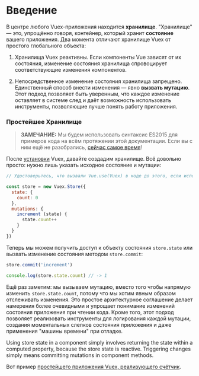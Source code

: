 # Введение

В центре любого Vuex-приложения находится **хранилище**. "Хранилище" — это, упрощённо говоря, контейнер, который хранит **состояние** вашего приложения. Два момента отличают хранилище Vuex от простого глобального объекта:

1. Хранилища Vuex реактивны. Если компоненты Vue зависят от их состояния, изменение состояния хранилища спровоцирует соответствующие изменения компонентов.

2. Непосредственное изменение состояния хранилища запрещено. Единственный способ внести изменения — явно **вызвать мутацию**. Этот подход позволяет быть уверенным, что каждое изменение оставляет в системе след и даёт возможность использовать инструменты, позволяющие лучше понять работу приложения.

### Простейшее Хранилище

> **ЗАМЕЧАНИЕ:** Мы будем использовать синтаксис ES2015 для примеров кода на всём протяжении этой документации. Если вы с ним ещё не разобрались, [сейчас самое время](https://babeljs.io/docs/learn-es2015/)!

После [установки](../installation.md) Vuex, давайте создадим хранилище. Всё довольно просто: нужно лишь указать исходное состояние и мутации:

``` js
// Удостоверьтесь, что вызвали Vue.use(Vuex) в коде до этого, если используете модульный сборщик

const store = new Vuex.Store({
  state: {
    count: 0
  },
  mutations: {
    increment (state) {
      state.count++
    }
  }
})
```

Теперь мы можем получить доступ к объекту состояния `store.state` или вызвать изменение состояния методом `store.commit`:

``` js
store.commit('increment')

console.log(store.state.count) // -> 1
```

Ещё раз заметим: мы вызываем мутацию, вместо того чтобы напрямую изменить `store.state.count`, потому что мы хотим явным образом отслеживать изменения. Это простое архитектурное соглашение делает намерения более очевидными и упрощает понимание изменений состояния приложения при чтении кода. Кроме того, этот подход позволяет реализовать инструменты для логирования каждой мутации, создания моментальных слепков состояния приложения и даже применения "машины времени" при отладке.

Using store state in a component simply involves returning the state within a computed property, because the store state is reactive. Triggering changes simply means committing mutations in component methods.

Вот пример [простейшего приложения Vuex, реализующего счётчик](https://jsfiddle.net/n9jmu5v7/1269/).

